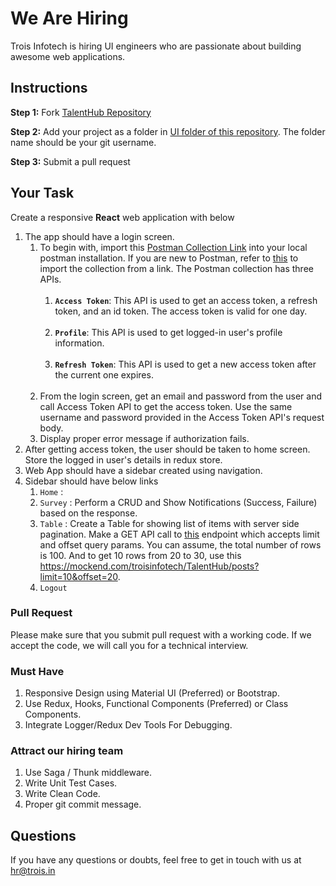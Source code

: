 # We Are Hiring
Trois Infotech is hiring UI engineers who are passionate about building awesome web applications.

## Instructions
**Step 1:** Fork [TalentHub Repository](https://github.com/troisinfotech/TalentHub)
 
 **Step 2:** Add your project as a folder in [UI folder of this repository](https://github.com/troisinfotech/TalentHub/tree/master/UI). The folder name should be your git username.
 
 **Step 3:** Submit a pull request 

## Your Task
Create a responsive **React** web application with below

1. The app should have a login screen.
   1. To begin with, import this [Postman Collection Link](https://www.getpostman.com/collections/31fa78252ece7e079f94) into your local postman installation. If you are new to Postman, refer to [this](https://learning.postman.com/docs/getting-started/importing-and-exporting-data/) to import the collection from a link. The Postman collection has three APIs. 
      <br/><br/>
      1. **`Access Token`**: This API is used to get an access token, a refresh token, and an id token. The access token is valid for one day.
      <br/><br/>
      1. **`Profile`**: This API is used to get logged-in user's profile information.
      <br/><br/>
      1. **`Refresh Token`**: This API is used to get a new access token after the current one expires.
      <br/><br/>
   1. From the login screen, get an email and password from the user and call Access Token API to get the access token. Use the same username and password provided in the Access Token API's request body.
   1. Display proper error message if authorization fails.
1. After getting access token, the user should be taken to home screen. Store the logged in user's details in redux store.
1. Web App should have a sidebar created using navigation.
1. Sidebar should have below links
   1. `Home` : 
   1. `Survey` : Perform a CRUD and Show Notifications (Success, Failure) based on the response.
   1. `Table` : Create a Table for showing list of items with server side pagination. Make a GET API call to [this](https://mockend.com/troisinfotech/TalentHub/posts) endpoint which accepts limit and offset query params. You can assume, the total number of rows is 100. And to get 10 rows from 20 to 30, use this https://mockend.com/troisinfotech/TalentHub/posts?limit=10&offset=20. 
   1. `Logout`

### Pull Request
Please make sure that you submit pull request with a working code. 
If we accept the code, we will call you for a technical interview.

### Must Have
1. Responsive Design using Material UI (Preferred) or Bootstrap.
1. Use Redux, Hooks, Functional Components (Preferred) or Class Components.
1. Integrate Logger/Redux Dev Tools For Debugging.

### Attract our hiring team
1. Use Saga / Thunk middleware.
1. Write Unit Test Cases.
1. Write Clean Code.
1. Proper git commit message.

## Questions
If you have any questions or doubts, feel free to get in touch with us at hr@trois.in
